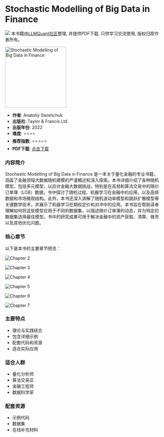 # Stochastic Modelling of Big Data in Finance

![](https://fastly.jsdelivr.net/gh/bucketio/img3@main/2024/09/04/1725464231869-e0b2f727-2a0f-4270-bf6c-31ddc350426a.gif)
本书籍由[LLMQuant社区](https://llmquant.com/)整理, 并提供PDF下载, 只供学习交流使用, 版权归原作者所有。

<img src="1.png" alt="Stochastic Modelling of Big Data in Finance" width="200"/>

- **作者**: Anatoliy Swishchuk
- **出版社**: Taylor & Francis Ltd
- **出版年份**: 2022
- **难度**: ⭐⭐⭐⭐
- **推荐指数**: ⭐⭐⭐⭐⭐
- **PDF下载**: [点击下载](https://quant-wiki.com/pdf/Stochastic%20Modelling%20of%20Big%20Data%20in%20Finance_compressed.pdf)

### 内容简介

Stochastic Modelling of Big Data in Finance 是一本关于量化金融的专业书籍，涵盖了金融领域大数据随机建模的严谨概述和深入探索。本书详细介绍了各种随机模型，包括多元模型，以应对金融大数据挑战，特别是在高频和算法交易中的限价订单簿（LOB）数据。书中探讨了随机过程、机器学习在金融中的应用，以及高频数据和市场微观结构。此外，本书还深入讲解了随机波动率模型和跳跃扩散模型等关键数学技术，并展示了机器学习在期权定价和对冲中的应用。本书旨在帮助读者理解如何将这些模型应用于不同的数据集，以描述限价订单簿的动态，并为特定的数据集选择最佳模型。书中的研究成果可用于解决金融中的资产获取、清算、做市以及其他优化问题。

### 核心章节

以下是本书的主要章节预览：

![Chapter 2](2.png)

![Chapter 3](3.png)

![Chapter 4](4.png)

![Chapter 5](5.png)

![Chapter 6](6.png)

![Chapter 7](7.png)

### 主要特点

- 理论与实践结合
- 包含详细示例
- 配套代码和资源
- 适合实际应用

### 适合人群

- 量化分析师
- 算法交易员
- 金融工程师
- 数据科学家

### 配套资源

- 示例代码
- 数据集
- 在线补充材料
